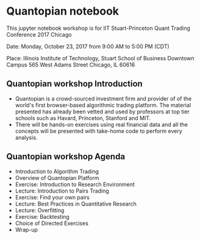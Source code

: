 ﻿# Quantopian notebook
This jupyter notebook workshop is for IIT Stuart-Princeton Quant Trading Conference 2017 Chicago

Date: Monday, October 23, 2017 from 9:00 AM to 5:00 PM (CDT)

Place: Illinois Institute of Technology, Stuart School of Business Downtown Campus
       565 West Adams Street
       Chicago, IL 60616

## Quantopian workshop Introduction
- Quantopian is a crowd-sourced investment firm and provider of of the world's first browser-based algorithmic trading platform.
The material presented has already been vetted and used by professors at top tier schools such as Havard, Princeton, Stanford and MIT.
- There will be hands-on exercises using real financial data and all the concepts will be presented with take-home code to perform
every analysis. 

## Quantopian workshop Agenda 
- Introduction to Algorithm Trading
- Overview of Quantopian Platform
- Exercise: Introduction to Research Environment
- Lecture: Introduction to Pairs Trading
- Exercise: Find your own pairs
- Lecture: Best Practices in Quantitative Research
- Lecture: Overfitting
- Exercise: Backtesting
- Choice of Directed Exercises
- Wrap-up
